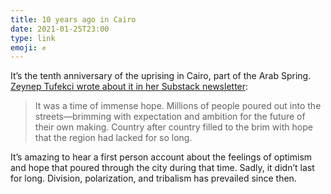 ```yaml
---
title: 10 years ago in Cairo
date: 2021-01-25T23:00
type: link
emoji: ✊
---
```


It’s the tenth anniversary of the uprising in Cairo, part of the Arab Spring. [Zeynep Tufekci wrote about it in her Substack newsletter][link]:

> It was a time of immense hope. Millions of people poured out into the streets—brimming with expectation and ambition for the future of their own making. Country after country filled to the brim with hope that the region had lacked for so long.

It’s amazing to hear a first person account about the feelings of optimism and hope that poured through the city during that time. Sadly, it didn’t last for long. Division, polarization, and tribalism has prevailed since then.

[link]: https://zeynep.substack.com/p/jan25-10-years-later
